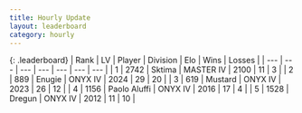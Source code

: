 ```yaml
---
title: Hourly Update
layout: leaderboard
category: hourly
---
```


{: .leaderboard}
| Rank | LV | Player | Division | Elo | Wins | Losses |
| --- | --- | --- | --- | --- | --- | --- |
| <span data-change="0">1</span> | 2742 | <span title="ID: 353063">Sktima</span> | MASTER IV | <span data-change="0">2100</span> | <span data-change="0">11</span> | <span data-change="0">3</span> |
| <span data-change="1">2</span> | 889 | <span title="ID: 623502">Enugie</span> | ONYX IV | <span data-change="6">2024</span> | <span data-change="2">29</span> | <span data-change="1">20</span> |
| <span data-change="-1">3</span> | 619 | <span title="ID: 611082">Mustard</span> | ONYX IV | <span data-change="-2">2023</span> | <span data-change="1">26</span> | <span data-change="1">12</span> |
| <span data-change="0">4</span> | 1156 | <span title="ID: 512212">Paolo Aluffi</span> | ONYX IV | <span data-change="0">2016</span> | <span data-change="0">17</span> | <span data-change="0">4</span> |
| <span data-change="0">5</span> | 1528 | <span title="ID: 337810">Dregun</span> | ONYX IV | <span data-change="0">2012</span> | <span data-change="0">11</span> | <span data-change="0">10</span> |